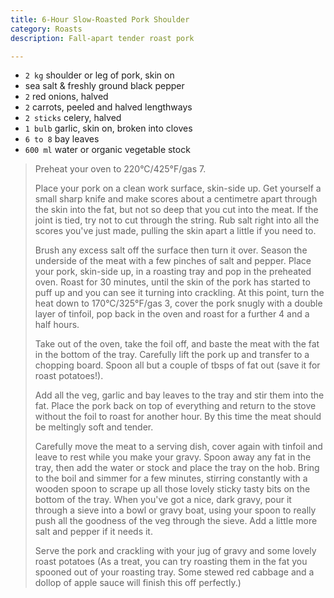 ```yaml
---
title: 6-Hour Slow-Roasted Pork Shoulder 
category: Roasts
description: Fall-apart tender roast pork

--- 
```

* `2 kg` shoulder or leg of pork, skin on
* sea salt & freshly ground black pepper
* `2` red onions, halved
* `2` carrots, peeled and halved lengthways
* `2 sticks` celery, halved
* `1 bulb` garlic, skin on, broken into cloves
* `6 to 8` bay leaves
* `600 ml` water or organic vegetable stock
 
> Preheat your oven to 220°C/425°F/gas 7.
>
> Place your pork on a clean work surface, skin-side up. Get yourself a small sharp knife and make scores about a centimetre apart through the skin into the fat, but not so deep that you cut into the meat. If the joint is tied, try not to cut through the string. Rub salt right into all the scores you've just made, pulling the skin apart a little if you need to.
>
> Brush any excess salt off the surface then turn it over. Season the underside of the meat with a few pinches of salt and pepper. Place your pork, skin-side up, in a roasting tray and pop in the preheated oven. Roast for 30 minutes, until the skin of the pork has started to puff up and you can see it turning into crackling. At this point, turn the heat down to 170°C/325°F/gas 3, cover the pork snugly with a double layer of tinfoil, pop back in the oven and roast for a further 4 and a half hours.
>
> Take out of the oven, take the foil off, and baste the meat with the fat in the bottom of the tray. Carefully lift the pork up and transfer to a chopping board. Spoon all but a couple of tbsps of fat out (save it for roast potatoes!).
>
> Add all the veg, garlic and bay leaves to the tray and stir them into the fat. Place the pork back on top of everything and return to the stove without the foil to roast for another hour. By this time the meat should be meltingly soft and tender.
>
> Carefully move the meat to a serving dish, cover again with tinfoil and leave to rest while you make your gravy. Spoon away any fat in the tray, then add the water or stock and place the tray on the hob. Bring to the boil and simmer for a few minutes, stirring constantly with a wooden spoon to scrape up all those lovely sticky tasty bits on the bottom of the tray. When you've got a nice, dark gravy, pour it through a sieve into a bowl or gravy boat, using your spoon to really push all the goodness of the veg through the sieve. Add a little more salt and pepper if it needs it.
>
> Serve the pork and crackling with your jug of gravy and some lovely roast potatoes (As a treat, you can try roasting them in the fat you spooned out of your roasting tray. Some stewed red cabbage and a dollop of apple sauce will finish this off perfectly.)

